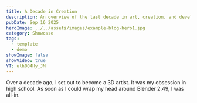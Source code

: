 ```yaml
---
title: A Decade in Creation
description: An overview of the last decade in art, creation, and development.
pubDate: Sep 16 2025
heroImage: ../../assets/images/example-blog-hero1.jpg
category: Showcase
tags:
  - template
  - demo
showImage: false
showVideo: true
YT: ulh004Hy_JM
---
```


Over a decade ago, I set out to become a 3D artist. It was my obsession in high school. As soon as I could wrap my head around Blender 2.49, I was all-in.


